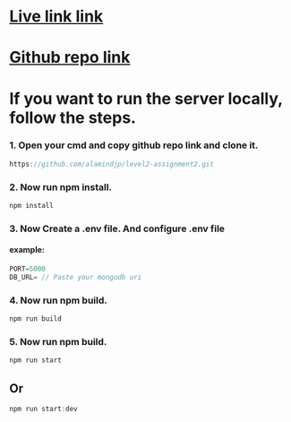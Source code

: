 # [Live link link](https://level2-assignment2-git.vercel.app/)

# [Github repo link](https://github.com/alamindjp/level2-assignment2)

# If you want to run the server locally, follow the steps.

### 1. Open your cmd and copy github repo link and clone it.

```typescript
https://github.com/alamindjp/level2-assignment2.git
```

### 2. Now run npm install.

```typescript
npm install
```

### 3. Now Create a .env file. And configure .env file

#### example:

```typescript
PORT=5000
DB_URL= // Paste your mongodb uri
```

### 4. Now run npm build.

```typescript
npm run build
```

### 5. Now run npm build.

```typescript
npm run start
```

## Or

```typescript
npm run start:dev
```
